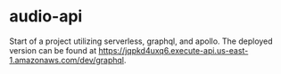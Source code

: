 # audio-api

Start of a project utilizing serverless, graphql, and apollo. The deployed version can be found at https://jqpkd4uxq6.execute-api.us-east-1.amazonaws.com/dev/graphql.
